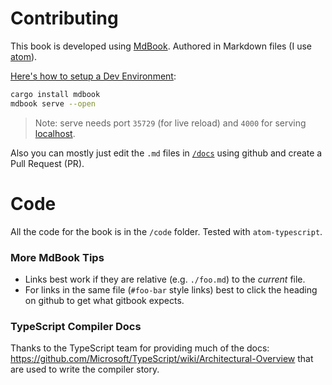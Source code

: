 # Contributing

This book is developed using [MdBook](https://github.com/rust-lang/mdBook/releases/download/v0.4.14/mdbook-v0.4.14-x86_64-unknown-linux-gnu.tar.gz). Authored in Markdown files (I use [atom](http://atom.io)).

[Here's how to setup a Dev Environment](https://rust-lang.github.io/mdBook/index.html):

```bash
cargo install mdbook
mdbook serve --open
```
> Note: serve needs port `35729` (for live reload) and `4000` for serving [localhost](http://localhost:4000).

Also you can mostly just edit the `.md` files in [`/docs`](https://github.com/armanriazi/typescript-all-in-one/docs) using github and create a Pull Request (PR).

# Code
All the code for the book is in the `/code` folder. Tested with `atom-typescript`.

### More MdBook Tips
* Links best work if they are relative (e.g. `./foo.md`) to the *current* file.
* For links in the same file (`#foo-bar` style links) best to click the heading on github to get what gitbook expects.

### TypeScript Compiler Docs
Thanks to the TypeScript team for providing much of the docs: https://github.com/Microsoft/TypeScript/wiki/Architectural-Overview that are used to write the compiler story.
